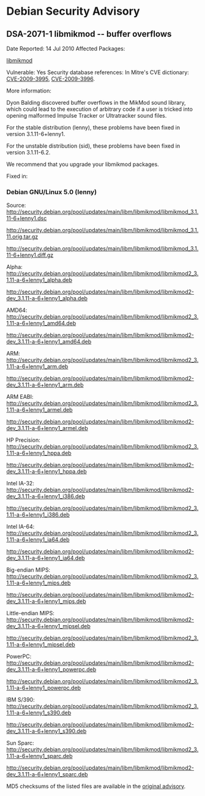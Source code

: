 
Debian Security Advisory
========================


DSA-2071-1 libmikmod -- buffer overflows
----------------------------------------



Date Reported:
14 Jul 2010
Affected Packages:

[libmikmod](https://packages.debian.org/src:libmikmod)

Vulnerable:
Yes
Security database references:
In Mitre's CVE dictionary: [CVE-2009-3995](https://security-tracker.debian.org/tracker/CVE-2009-3995), [CVE-2009-3996](https://security-tracker.debian.org/tracker/CVE-2009-3996).  

More information:

Dyon Balding discovered buffer overflows in the MikMod sound library,
which could lead to the execution of arbitrary code if a user is
tricked into opening malformed Impulse Tracker or Ultratracker sound
files.


For the stable distribution (lenny), these problems have been fixed in
version 3.1.11-6+lenny1.


For the unstable distribution (sid), these problems have been fixed in
version 3.1.11-6.2.


We recommend that you upgrade your libmikmod packages.



Fixed in:

### Debian GNU/Linux 5.0 (lenny)



Source:
 <http://security.debian.org/pool/updates/main/libm/libmikmod/libmikmod_3.1.11-6+lenny1.dsc>  

<http://security.debian.org/pool/updates/main/libm/libmikmod/libmikmod_3.1.11.orig.tar.gz>  

<http://security.debian.org/pool/updates/main/libm/libmikmod/libmikmod_3.1.11-6+lenny1.diff.gz>  

Alpha:
 <http://security.debian.org/pool/updates/main/libm/libmikmod/libmikmod2_3.1.11-a-6+lenny1_alpha.deb>  

<http://security.debian.org/pool/updates/main/libm/libmikmod/libmikmod2-dev_3.1.11-a-6+lenny1_alpha.deb>  

AMD64:
 <http://security.debian.org/pool/updates/main/libm/libmikmod/libmikmod2_3.1.11-a-6+lenny1_amd64.deb>  

<http://security.debian.org/pool/updates/main/libm/libmikmod/libmikmod2-dev_3.1.11-a-6+lenny1_amd64.deb>  

ARM:
 <http://security.debian.org/pool/updates/main/libm/libmikmod/libmikmod2_3.1.11-a-6+lenny1_arm.deb>  

<http://security.debian.org/pool/updates/main/libm/libmikmod/libmikmod2-dev_3.1.11-a-6+lenny1_arm.deb>  

ARM EABI:
 <http://security.debian.org/pool/updates/main/libm/libmikmod/libmikmod2_3.1.11-a-6+lenny1_armel.deb>  

<http://security.debian.org/pool/updates/main/libm/libmikmod/libmikmod2-dev_3.1.11-a-6+lenny1_armel.deb>  

HP Precision:
 <http://security.debian.org/pool/updates/main/libm/libmikmod/libmikmod2_3.1.11-a-6+lenny1_hppa.deb>  

<http://security.debian.org/pool/updates/main/libm/libmikmod/libmikmod2-dev_3.1.11-a-6+lenny1_hppa.deb>  

Intel IA-32:
 <http://security.debian.org/pool/updates/main/libm/libmikmod/libmikmod2-dev_3.1.11-a-6+lenny1_i386.deb>  

<http://security.debian.org/pool/updates/main/libm/libmikmod/libmikmod2_3.1.11-a-6+lenny1_i386.deb>  

Intel IA-64:
 <http://security.debian.org/pool/updates/main/libm/libmikmod/libmikmod2_3.1.11-a-6+lenny1_ia64.deb>  

<http://security.debian.org/pool/updates/main/libm/libmikmod/libmikmod2-dev_3.1.11-a-6+lenny1_ia64.deb>  

Big-endian MIPS:
 <http://security.debian.org/pool/updates/main/libm/libmikmod/libmikmod2_3.1.11-a-6+lenny1_mips.deb>  

<http://security.debian.org/pool/updates/main/libm/libmikmod/libmikmod2-dev_3.1.11-a-6+lenny1_mips.deb>  

Little-endian MIPS:
 <http://security.debian.org/pool/updates/main/libm/libmikmod/libmikmod2-dev_3.1.11-a-6+lenny1_mipsel.deb>  

<http://security.debian.org/pool/updates/main/libm/libmikmod/libmikmod2_3.1.11-a-6+lenny1_mipsel.deb>  

PowerPC:
 <http://security.debian.org/pool/updates/main/libm/libmikmod/libmikmod2-dev_3.1.11-a-6+lenny1_powerpc.deb>  

<http://security.debian.org/pool/updates/main/libm/libmikmod/libmikmod2_3.1.11-a-6+lenny1_powerpc.deb>  

IBM S/390:
 <http://security.debian.org/pool/updates/main/libm/libmikmod/libmikmod2_3.1.11-a-6+lenny1_s390.deb>  

<http://security.debian.org/pool/updates/main/libm/libmikmod/libmikmod2-dev_3.1.11-a-6+lenny1_s390.deb>  

Sun Sparc:
 <http://security.debian.org/pool/updates/main/libm/libmikmod/libmikmod2_3.1.11-a-6+lenny1_sparc.deb>  

<http://security.debian.org/pool/updates/main/libm/libmikmod/libmikmod2-dev_3.1.11-a-6+lenny1_sparc.deb>  


MD5 checksums of the listed files are available in the [original advisory](https://lists.debian.org/debian-security-announce/2010/msg00116.html).





